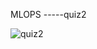 MLOPS
-----quiz2

![quiz2](https://user-images.githubusercontent.com/89181401/136532434-97bca9ad-5157-4f7c-81df-0eef0f39789c.png)






